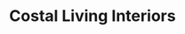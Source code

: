 ---
title: "Costal Living Interiors"
url: /dun-laoghaire/costal-living-interiors/
shop: Leerstehend
---